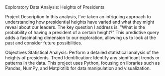 Exploratory Data Analysis: Heights of Presidents

Project Description
In this analysis, I've taken an intriguing approach to understanding how presidential heights have varied and what they might reveal about our leaders. The key question I address is: "What is the probability of having a president of a certain height?" This predictive query adds a fascinating dimension to our exploration, allowing us to look at the past and consider future possibilities.

Objectives
Statistical Analysis: Perform a detailed statistical analysis of the heights of presidents.
Trend Identification: Identify any significant trends or patterns in the data.
This project uses Python, focusing on libraries such as Pandas, NumPy, and Matplotlib for data manipulation and visualization.
